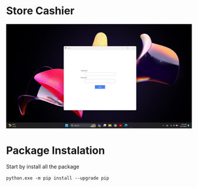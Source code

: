 # Store Cashier
<img src="screenshoot\Login.png" alt="Login" title="Employee Data title">

<br>

# Package Instalation
Start by install all the package
```
python.exe -m pip install --upgrade pip
```
